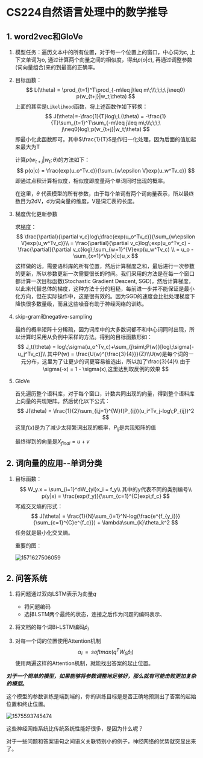 # CS224自然语言处理中的数学推导

## 1. word2vec和GloVe

1. 模型任务：遍历文本中的所有位置，对于每一个位置上的窗口，中心词为c, 上下文单词为o, 通过计算两个向量之间的相似度，得出$p(o|c)$, 再通过调整参数(词向量组合)来的到最高的正确率。

2. 目标函数：
   $$
   L(\theta) = \prod_{t=1}^T\prod_{-m\leq j\leq m\;\\\;\;\;\ j\neq0} p(w_{t+j}|w_t;\theta)
   $$
   上面的其实是`Likelihood`函数，将上述函数作如下转换：
   $$
   J(\theta)=-\frac{1}{T}log\;L(\theta) = -\frac{1}{T}\sum_{t=1}^T\sum_{-m\leq j\leq m\;\\\;\;\;\ j\neq0}log\;p(w_{t+j}|w_t;\theta)
   $$
   即最小化此函数即可。其中$\frac{1}{T}$是作归一化处理，因为后面的值加起来最大为T

   计算$p(w_{t+j}|w_t;\theta)$的方法如下：
   $$
   p(o|c) = \frac{exp(u_o^Tv_c)}{\sum_{w\epsilon V}exp(u_w^Tv_c)}
   $$
   即通过点积计算相似度，相似度即度量两个单词同时出现的概率。

   在这里，$\theta$ 代表模型的所有参数，由于每个单词有两个词向量表示，所以最终数目为2dV，d为词向量的维度，V是词汇表的长度。

3. 梯度优化更新参数

   求[梯度](https://blog.csdn.net/xidianliutingting/article/details/51673207)：
   $$
   \frac{\partial}{\partial v_c}log\;\frac{exp(u_o^Tv_c)}{\sum_{w\epsilon V}exp(u_w^Tv_c)}\\
   = \frac{\partial}{\partial v_c}log\;exp(u_o^Tv_c) -  \frac{\partial}{\partial v_c}log\;\sum_{w=1}^{V}exp(u_w^Tv_c) \\
   = u_o - \sum_{x=1}^Vp(x|c)u_x
   $$
   这样做的话，需要语料库的所有位置，然后计算梯度之和，最后进行一次参数的更新，所以参数更新一次需要很长的时间。我们采用的方法是在每一个窗口都计算一次目标函数(Stochastic Gradient Descent, SGD)，然后计算梯度，以此来代替总体的梯度，这种方法十分的粗糙，每前进一步并不能保证是最小化方向，但在实际操作中，这是很有效的。因为SGD的速度会比批处理梯度下降快很多数量级，而且这些噪音有助于神经网络的训练。
   
4. skip-gram和negative-sampling

   最终的概率矩阵十分稀疏，因为词库中的大多数词都不和中心词同时出现，所以计算时采用从负例中采样的方法。得到的目标函数形如：
   $$
   J_t(\theta) = log\;\sigma(u_o^Tv_c)+\sum_{j\sim\;P(w)}[log\;\sigma(-u_j^Tv_c)]\\
   其中P(w) = \frac{U(w)^{\frac{3}{4}}}{Z}\\U(w)是每个词的一元分布，这里为了让更少的词更容易被选出，所以加了\frac{3}{4}\\
   由于\sigma(-x) = 1 - \sigma(x),这里达到取反例的效果
   $$

5. GloVe

   首先遍历整个语料库，对于每个窗口，计数共同出现的向量，得到整个语料库上向量的共现矩阵。然后优化以下公式：
   $$
   J(\theta) = \frac{1}{2}\sum_{i,j=1}^{W}f(P_{ij})(u_i^Tv_j-log\;P_{ij})^2
   $$
   这里$f(x)$是为了减少太频繁词出现的概率，$P_{ij}$是共现矩阵的值

   最终得到的向量是$X_{final} = u+v$

## 2. 词向量的应用--单词分类

1. 目标函数：
   $$
   W_y.x = \sum_{i=1}^dW_{yi}x_i = f_y\\
   其中的y代表不同的类别编号\\
   p(y|x) = \frac{exp(f_y)}{\sum_{c=1}^{C}exp\;f_c}
   $$
   写成交叉熵的形式：
   $$
   J(\theta) = \frac{1}{N}\sum_{i=1}^N-log(\frac{e^{f_{y_i}}}{\sum_{c=1}^{C}e^{f_c}}) + \lambda\sum_{k}\theta_k^2
   $$
   任务就是最小化交叉熵。

   重要的图：

   ![1571627506059](D:\YOGA710\Documents\1571627506059.png)




## 2. 问答系统

1. 将问题通过双向LSTM表示为向量$q$

   - 将问题编码
   - 选择LSTM两个最终的状态，连接之后作为问题的编码表示、

2. 将文档的每个词Bi-LSTM编码$\hat{p}_i$

3. 对每一个词的位置使用Attention机制
   $$
   \alpha_i\;\;=\;\;softmax(q^TW_S\hat{p}_i)
   $$
   使用两遍这样的Attention机制，就能找出答案的起止位置。

***对于一个简单的模型，如果能够将参数调整地足够好，那么就有可能击败更加复杂的模型*。**

这个模型的参数训练是端到端的，你的训练目标是是否正确地预测出了答案的起始位置和终止位置。

![1575593745474](C:\Users\YOGA710\AppData\Roaming\Typora\typora-user-images\1575593745474.png)

这些神经网络系统比传统系统性能好很多，是因为什么呢？

对于一些问题和答案语句之间语义关联特别小的例子，神经网络的优势就突显出来了。

 